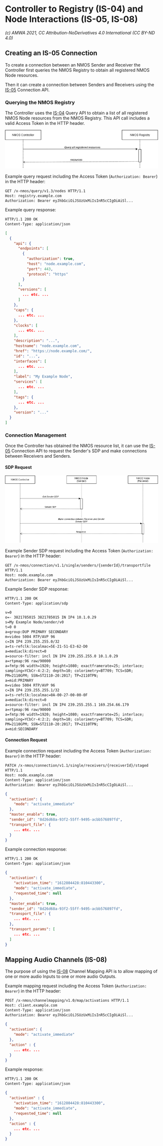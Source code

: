 # Controller to Registry (IS-04) and Node Interactions (IS-05, IS-08)
_(c) AMWA 2021, CC Attribution-NoDerivatives 4.0 International (CC BY-ND 4.0)_

## Creating an IS-05 Connection
To create a connection between an NMOS Sender and Receiver the Controller first queries the NMOS Registry to obtain all registered NMOS Node resources.

Then it can create a connection between Senders and Receivers using the [IS-05](https://specs.amwa.tv/is-05/releases/v1.1/docs/1.0._Overview.html) Connection API.

### Querying the NMOS Registry
The Controller uses the [IS-04](https://specs.amwa.tv/is-04/releases/v1.3/docs/1.0._Overview.html) Query API to obtain a list of all registered NMOS Node resources from the NMOS Registry. This API call includes a valid Access Token in the HTTP header.

![Controller to Registry](../docs/images/controller_to_registry.png)

Example query request including the Access Token (`Authorization: Bearer`) in the HTTP header:

```http
GET /x-nmos/query/v1.3/nodes HTTP/1.1
Host: registry.example.com
Authorization: Bearer eyJhbGciOiJSUzUxMiIsInR5cCIgOiAiSl...
```

Example query response:

```http
HTTP/1.1 200 OK
Content-Type: application/json
```
```json	
[
  {
    "api": {
      "endpoints": [
        {
          "authorization": true,
          "host": "node.example.com",
          "port": 443,
          "protocol": "https"
        }
      ],
      "versions": [
        ... etc. ...
      ]
    },
    "caps": {
      ... etc. ...
    },
    "clocks": [
      ... etc. ...
    ],
    "description": "...",
    "hostname": "node.example.com",
    "href": "https://node.example.com/",
    "id": "...",
    "interfaces": [
      ... etc. ...
    ],
    "label": "My Example Node",
    "services": [
      ... etc. ...
    ],
    "tags": {
      ... etc. ...
    },
    "version": "..."
  }
]
```

### Connection Management
Once the Controller has obtained the NMOS resource list, it can use the [IS-05](https://specs.amwa.tv/is-05/releases/v1.1/docs/1.0._Overview.html) Connection API to request the Sender's SDP and make connections between Receivers and Senders.

#### SDP Request
![Controller to Registry](../docs/images/controller_to_nodes.png)

Example Sender SDP request including the Access Token (`Authorization: Bearer`) in the HTTP header:

```http
GET /x-nmos/connection/v1.1/single/senders/{senderId}/transportfile HTTP/1.1
Host: node.example.com
Authorization: Bearer eyJhbGciOiJSUzUxMiIsInR5cCIgOiAiSl...
```

Example Sender SDP response:

```http
HTTP/1.1 200 OK
Content-Type: application/sdp
```
```
v=0
o=- 3821785015 3821785015 IN IP4 10.1.0.29
s=My Example Node/sender/v0
t=0 0
a=group:DUP PRIMARY SECONDARY
m=video 5004 RTP/AVP 96
c=IN IP4 239.255.255.0/32
a=ts-refclk:localmac=5E-21-51-E3-62-D0
a=mediaclk:direct=0
a=source-filter: incl IN IP4 239.255.255.0 10.1.0.29
a=rtpmap:96 raw/90000
a=fmtp:96 width=1920; height=1080; exactframerate=25; interlace; sampling=YCbCr-4:2:2; depth=10; colorimetry=BT709; TCS=SDR; PM=2110GPM; SSN=ST2110-20:2017; TP=2110TPN;
a=mid:PRIMARY
m=video 5004 RTP/AVP 96
c=IN IP4 239.255.255.1/32
a=ts-refclk:localmac=0A-00-27-00-00-0F
a=mediaclk:direct=0
a=source-filter: incl IN IP4 239.255.255.1 169.254.66.179
a=rtpmap:96 raw/90000
a=fmtp:96 width=1920; height=1080; exactframerate=25; interlace; sampling=YCbCr-4:2:2; depth=10; colorimetry=BT709; TCS=SDR; PM=2110GPM; SSN=ST2110-20:2017; TP=2110TPN;
a=mid:SECONDARY
```

#### Connection Request
Example connection request including the Access Token (`Authorization: Bearer`) in the HTTP header:

```http
PATCH /x-nmos/connection/v1.1/single/receivers/{receiverId}/staged HTTP/1.1
Host: node.example.com
Content-Type: application/json
Authorization: Bearer eyJhbGciOiJSUzUxMiIsInR5cCIgOiAiSl...
```
```json
{
  "activation": {
    "mode": "activate_immediate"
  },
  "master_enable": true,
  "sender_id": "8d26d68a-93f2-55ff-9495-acbb576897fd",
  "transport_file": {
    ... etc. ...
  }
}
```

Example connection response:

```http
HTTP/1.1 200 OK
Content-Type: application/json
```
```json
{
  "activation": {
    "activation_time": "1612804428:810443300",
    "mode": "activate_immediate",
    "requested_time": null
  },
  "master_enable": true,
  "sender_id": "8d26d68a-93f2-55ff-9495-acbb576897fd",
  "transport_file": {
    ... etc. ...
  },
  "transport_params": [
    ... etc. ...
  ]
}
```

## Mapping Audio Channels (IS-08)
The purpose of using the [IS-08](https://specs.amwa.tv/is-08/releases/v1.0.1/docs/1.0._Overview.html) Channel Mapping API is to allow mapping of one or more audio Inputs to one or more audio Outputs.

Example mapping request including the Access Token (`Authorization: Bearer`) in the HTTP header:

```http
POST /x-nmos/channelmapping/v1.0/map/activations HTTP/1.1
Host: client.example.com
Content-Type: application/json
Authorization: Bearer eyJhbGciOiJSUzUxMiIsInR5cCIgOiAiSl...
```
```json
{
  "activation": {
    "mode": "activate_immediate"
  },
  "action" : {
    ... etc. ...
  }
}
```

Example response:

```http
HTTP/1.1 200 OK
Content-Type: application/json
```
```json
{
  "activation" : {
    "activation_time": "1612804428:810443300",
    "mode": "activate_immediate",
    "requested_time": null
  },
  "action" : {
    ... etc. ...
  }
}
```
